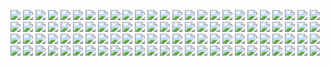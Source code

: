 ![](graphs/plots/uk/uk_2008_jan_11_allegrastratton.png)
![](graphs/plots/uk/uk_2009_sep_20_elliott-delaney-funeral-dress-promise.png)
![](graphs/plots/uk/uk_2013_feb_01_aamir-siddiqui-murder-kill-boy.png)
![](graphs/plots/uk/uk_2013_feb_01_bulgarians-british-anti-immigration-campaign.png)
![](graphs/plots/uk/uk_2013_feb_01_hitmen-teenager-mistake-guilty-murder.png)
![](graphs/plots/uk/uk_2013_feb_01_mystery-tycoon-starved-dumped-road.png)
![](graphs/plots/uk/uk_2013_feb_03_gay-asylum-seekers-pressure-prove-sexuality.png)
![](graphs/plots/uk/uk_2013_feb_03_police-spies-identities-dead-children.png)
![](graphs/plots/uk/uk_2013_feb_03_sasha-marsden-murder-blackpool-man-charged.png)
![](graphs/plots/uk/uk_2013_feb_04_afghan-president-prince-harry-mistakes.png)
![](graphs/plots/uk/uk_2013_feb_04_chris-huhne-cabinet-minister-undone.png)
![](graphs/plots/uk/uk_2013_feb_04_chris-huhne-career-destroyed-lie.png)
![](graphs/plots/uk/uk_2013_feb_04_chris-huhne-facing-jail-justice.png)
![](graphs/plots/uk/uk_2013_feb_04_messages-toll-chris-huhne-relationship-son.png)
![](graphs/plots/uk/uk_2013_feb_04_richard-iii-skeleton-bone-dna.png)
![](graphs/plots/uk/uk_2013_feb_04_richard-third-skeleton-confirmed-leicester.png)
![](graphs/plots/uk/uk_2013_feb_04_senior-asian-policeman-quits-met.png)
![](graphs/plots/uk/uk_2013_feb_05_chris-huhne-wife-speeding-revenge.png)
![](graphs/plots/uk/uk_2013_feb_05_face-richard-iii-revealed.png)
![](graphs/plots/uk/uk_2013_feb_05_falklands-under-our-control-argentina.png)
![](graphs/plots/uk/uk_2013_feb_05_jimmy-savile-abuse-investigation-arrest.png)
![](graphs/plots/uk/uk_2013_feb_05_king-richard-iii-face-recreated.png)
![](graphs/plots/uk/uk_2013_feb_05_king-richard-iii-found.png)
![](graphs/plots/uk/uk_2013_feb_05_richard-iii-body-leicester-york.png)
![](graphs/plots/uk/uk_2013_feb_05_vicky-pryce-chris-huhne-court.png)
![](graphs/plots/uk/uk_2013_feb_07_bbc-stuart-hall-sexual-offence-charges.png)
![](graphs/plots/uk/uk_2013_feb_07_dale-cregan-trial-hail-of-bullets.png)
![](graphs/plots/uk/uk_2013_feb_07_firefighters-trumpton-jokes-emergency-services.png)
![](graphs/plots/uk/uk_2013_feb_07_vicky-pryce-chris-huhne-character.png)
![](graphs/plots/uk/uk_2013_feb_07_vicky-pryce-chris-huhne.png)
![](graphs/plots/uk/uk_2013_feb_08_choirmaster-ex-wife-guilty-abusing-student.png)
![](graphs/plots/uk/uk_2013_feb_08_dale-cregan-trial-final-moments.png)
![](graphs/plots/uk/uk_2013_feb_08_michael-brewer-victim-teacher-abuser.png)
![](graphs/plots/uk/uk_2013_feb_08_sexual-abuse-victim-killed-herself-trial.png)
![](graphs/plots/uk/uk_2013_feb_08_sexual-misconduct-teacher-chetham-school-music.png)
![](graphs/plots/uk/uk_2013_feb_08_vicky-pryce-chris-huhne-second-abortion.png)
![](graphs/plots/uk/uk_2013_feb_09_british-man-threat-us-schoolchildren.png)
![](graphs/plots/uk/uk_2013_feb_09_fox-bites-baby-finger.png)
![](graphs/plots/uk/uk_2013_feb_09_frances-andrade-courts-son.png)
![](graphs/plots/uk/uk_2013_feb_10_frances-andrade-killed-herself-lying.png)
![](graphs/plots/uk/uk_2013_feb_10_musical-lings-strings.png)
![](graphs/plots/uk/uk_2013_feb_10_pupils-accuse-third-teacher-abuse-school.png)
![](graphs/plots/uk/uk_2013_feb_11_malcolm-layfield-chetham-sexual-abuse.png)
![](graphs/plots/uk/uk_2013_feb_11_tesco-spaghetti-bolognese-horsemeat.png)
![](graphs/plots/uk/uk_2013_feb_12_fishermans-friends-trevor-grills-dies.png)
![](graphs/plots/uk/uk_2013_feb_12_horsemeat-scandal-police-fsa-raid.png)
![](graphs/plots/uk/uk_2013_feb_12_mick-philpott-house-fire-lisa-willis.png)
![](graphs/plots/uk/uk_2013_feb_13_horsemeat-scandal-dutch-connection-romania.png)
![](graphs/plots/uk/uk_2013_feb_13_london-council-relocation-benefits-cap.png)
![](graphs/plots/uk/uk_2013_feb_13_michael-brewer-rncm-teachers-story-martin-roscoe.png)
![](graphs/plots/uk/uk_2013_feb_13_phone-hacking-sun-staff-arrests.png)
![](graphs/plots/uk/uk_2013_feb_14_chetham-violin-teacher-arrested.png)
![](graphs/plots/uk/uk_2013_feb_14_horsemeat-beef-tests.png)
![](graphs/plots/uk/uk_2013_feb_14_horsemeat-scandal-bute-food-chain.png)
![](graphs/plots/uk/uk_2013_feb_14_jon-venables-twitter-photograph-investigated.png)
![](graphs/plots/uk/uk_2013_feb_14_photographs-james-bulger-killer-removed-twitter.png)
![](graphs/plots/uk/uk_2013_feb_15_british-backpacker-sam-woodhead-found-alive.png)
![](graphs/plots/uk/uk_2013_feb_15_coronation-street-drops-michael-le-vell.png)
![](graphs/plots/uk/uk_2013_feb_15_coronation-street-michael-le-vell-charged-sex-offences.png)
![](graphs/plots/uk/uk_2013_feb_15_killer-subhan-anwar-prison-cell.png)
![](graphs/plots/uk/uk_2013_feb_15_krispy-kremes-cause-chaos-edinburgh.png)
![](graphs/plots/uk/uk_2013_feb_16_horsemeat-scandal-how-many-ate-meat.png)
![](graphs/plots/uk/uk_2013_feb_16_horsemeat-scandal-victor-bout-firms.png)
![](graphs/plots/uk/uk_2013_feb_16_two-prisoners-charged-murder-child-killer.png)
![](graphs/plots/uk/uk_2013_feb_17_horsemeat-scandal-government-warned-claim.png)
![](graphs/plots/uk/uk_2013_feb_17_teenager-dies-london-shooting.png)
![](graphs/plots/uk/uk_2013_feb_18_beheading-trial-begins-spain.png)
![](graphs/plots/uk/uk_2013_feb_18_british-cyclists-killed-thailand.png)
![](graphs/plots/uk/uk_2013_feb_19_coronavirus-patient-dies-birmingham-hospital.png)
![](graphs/plots/uk/uk_2013_feb_19_david-cameron-hilary-mantel-duchess-cambridge.png)
![](graphs/plots/uk/uk_2013_feb_19_kate-duchess-cambridge-hilary-mantel.png)
![](graphs/plots/uk/uk_2013_feb_19_kate-hilary-mantel-duchess-cambridge.png)
![](graphs/plots/uk/uk_2013_feb_19_nestle-horsemeat-in-pasta-products.png)
![](graphs/plots/uk/uk_2013_feb_19_plastic-kate-mantel-image-person.png)
![](graphs/plots/uk/uk_2013_feb_19_teacher-quits-music-college.png)
![](graphs/plots/uk/uk_2013_feb_20_prince-philip-nhs-nurse-filipino.png)
![](graphs/plots/uk/uk_2013_feb_20_vicky-pryce-jury-can-reach-majority-verdict.png)
![](graphs/plots/uk/uk_2013_feb_20_vicky-pryce-retrial-jury.png)
![](graphs/plots/uk/uk_2013_feb_21_birmingham-terrorists-al-qaida-suicide-bombers.png)
![](graphs/plots/uk/uk_2013_feb_21_three-wouldbe-suicide-bombers-guilty-terror.png)
![](graphs/plots/uk/uk_2013_feb_22_goodbye-chips-surnames-die-out.png)
![](graphs/plots/uk/uk_2013_feb_25_horsemeat-found-ikea-meatballs.png)
![](graphs/plots/uk/uk_2013_feb_26_rape-victims-police-allegations.png)
![](graphs/plots/uk/uk_2013_feb_26_vicky-pryce-arrest-constance-briscoe-chris-huhne.png)
![](graphs/plots/uk/uk_2013_feb_27_coronation-street-michael-le-vell-court.png)
![](graphs/plots/uk/uk_2013_feb_28_great-train-robber-bruce-reynolds-dies.png)
![](graphs/plots/uk/uk_2013_jan_27_british-citizenship-test.png)
![](graphs/plots/uk/uk_2013_jan_27_uk-immigration-romania-bulgaria-ministers.png)
![](graphs/plots/uk/uk_2013_jan_28_campaign-deter-romanian-bulgarian-immigrants-farcical.png)
![](graphs/plots/uk/uk_2013_jan_30_brother-eastenders-gemma-mccluskie-murder.png)
![](graphs/plots/uk/uk_2013_jan_30_eastenders-gemma-mccluskie-brother-jailed-tony.png)
![](graphs/plots/uk/uk_2013_jan_30_polish-becomes-englands-second-language.png)
![](graphs/plots/uk/uk_2013_jan_31_father-tells-boat-propeller-killed-son.png)
![](graphs/plots/uk/uk_2013_mar_01_lord-sugar-richard-desmond-bust-up.png)
![](graphs/plots/uk/uk_2013_mar_01_police-spy-fictional-character.png)
![](graphs/plots/uk/uk_2013_mar_01_queen-swansea-gastroenteritis.png)
![](graphs/plots/uk/uk_2013_mar_03_queen-hospital-gastroenteritis.png)
![](graphs/plots/uk/uk_2013_mar_04_batman-delivers-suspect-bradford-police.png)
![](graphs/plots/uk/uk_shortcuts_2013_jan_28_negative-ads-about-britain.png)
![](graphs/plots/uk/uk_the-northerner_2013_feb_11_bradford-race-issues-school.png)
